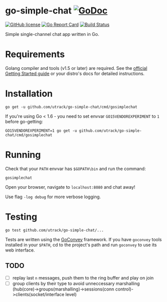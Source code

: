 # go-simple-chat [![GoDoc](https://godoc.org/github.com/utrack/go-simple-chat?status.svg)](https://godoc.org/github.com/utrack/go-simple-chat)
[![GitHub license](https://img.shields.io/badge/license-MIT-blue.svg)](https://github.com/utrack/go-simple-chat/blob/master/LICENSE)
[![Go Report Card](http://goreportcard.com/badge/utrack/go-simple-chat)](http://goreportcard.com/report/utrack/go-simple-chat)
[![Build Status](https://travis-ci.org/utrack/go-simple-chat.svg)](https://travis-ci.org/utrack/go-simple-chat)

Simple single-channel chat app written in Go.

# Requirements
Golang compiler and tools (v1.5 or later) are required. See the [official Getting Started guide](https://golang.org/doc/install) or your distro's docs for detailed instructions.

# Installation
```
go get -u github.com/utrack/go-simple-chat/cmd/gosimplechat
```
If you're using Go < 1.6 - you need to set envvar `GO15VENDOREXPERIMENT` to `1` before go-getting:
```
GO15VENDOREXPERIMENT=1 go get -u github.com/utrack/go-simple-chat/cmd/gosimplechat
```

# Running
Check that your `PATH` envvar has `$GOPATH\bin` and run the command:
```
gosimplechat
```

Open your browser, navigate to `localhost:8080` and chat away!

Use flag `-log debug` for more verbose logging.

# Testing
```
go test github.com/utrack/go-simple-chat/...
```
Tests are written using the [GoConvey](https://github.com/smartystreets/goconvey) framework. If you have `goconvey` tools installed in your `$PATH`, cd to the project's path and run `goconvey` to use its web interface.

## TODO
- [ ] replay last `n` messages, push them to the ring buffer and play on join
- [ ] group clients by their type to avoid unneccessary marshalling (hub(core)->groups(marshalling)->sessions(conn control)->clients(socket/interface level)
